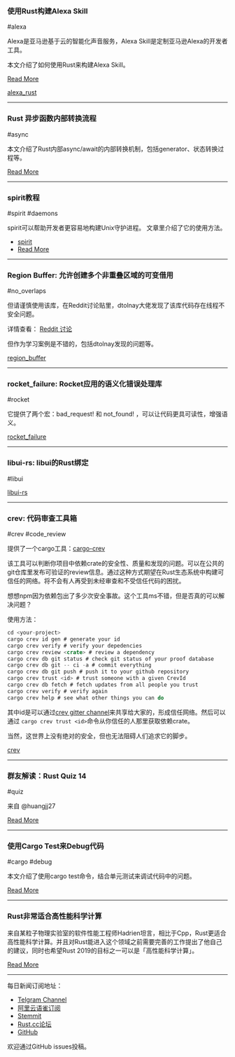 ### 使用Rust构建Alexa Skill

#alexa

Alexa是亚马逊基于云的智能化声音服务，Alexa Skill是定制亚马逊Alexa的开发者工具。

本文介绍了如何使用Rust来构建Alexa Skill。

[Read More](https://medium.com/@amalec/building-alexa-skills-in-rust-4cf54a497ea4)

[alexa_rust](https://github.com/arienmalec/alexa_rust)

---

### Rust 异步函数内部转换流程

#async

本文介绍了Rust内部async/await的内部转换机制，包括generator、状态转换过程等。

[Read More](https://blag.nemo157.com/2018/12/09/inside-rusts-async-transform.html)

---

### spirit教程

#spirit #daemons

spirit可以帮助开发者更容易地构建Unix守护进程。 文章里介绍了它的使用方法。

- [spirit](https://github.com/vorner/spirit)
- [Read More](https://vorner.github.io/2018/12/09/Spirit-Tutorial.html)

---

### Region Buffer: 允许创建多个非重叠区域的可变借用

#no_overlaps

但请谨慎使用该库，在Reddit讨论贴里，dtolnay大佬发现了该库代码存在线程不安全问题。

详情查看： [Reddit 讨论](https://www.reddit.com/r/rust/comments/a4o5yf/region_buffer_an_array_that_safely_allows/)

但作为学习案例是不错的，包括dtolnay发现的问题等。

[region_buffer](https://github.com/Aaronepower/region_buffer)

---

### rocket_failure: Rocket应用的语义化错误处理库

#rocket

它提供了两个宏：bad_request! 和 not_found! ，可以让代码更具可读性，增强语义。

[rocket_failure](https://github.com/kpcyrd/rocket_failure)

---

### libui-rs: libui的Rust绑定

#libui

[libui-rs](https://github.com/LeoTindall/libui-rs)

---

### crev: 代码审查工具箱

#crev #code_review

提供了一个cargo工具：[cargo-crev](https://github.com/dpc/crev/tree/master/cargo-crev)

该工具可以判断你项目中依赖crate的安全性、质量和发现的问题。可以在公共的git仓库里发布可验证的review信息。通过这种方式期望在Rust生态系统中构建可信任的网络。将不会有人再受到未经审查和不受信任代码的困扰。

想想npm因为依赖包出了多少次安全事故。这个工具ms不错，但是否真的可以解决问题？

使用方法：

```rust
cd <your-project>
cargo crev id gen # generate your id
cargo crev verify # verify your depedencies
cargo crev review <crate> # review a dependency
cargo crev db git status # check git status of your proof database
cargo crev db git -- ci -a # commit everything
cargo crev db git push # push it to your github repository
cargo crev trust <id> # trust someone with a given CrevId
cargo crev db fetch # fetch updates from all people you trust
cargo crev verify # verify again
cargo crev help # see what other things you can do
```

其中id是可以通过[crev gitter channel](https://gitter.im/dpc/crev)来共享给大家的，形成信任网络。然后可以通过 `cargo crev trust <id>`命令从你信任的人那里获取依赖crate。

当然，这世界上没有绝对的安全，但也无法阻碍人们追求它的脚步。

[crev](https://github.com/dpc/crev)

---

### 群友解读：Rust Quiz 14

#quiz

来自 @huangjj27

[Read More](https://huangjj27.gitlab.io/posts/rust-quiz-14)

---

### 使用Cargo Test来Debug代码

#cargo #debug

本文介绍了使用cargo test命令，结合单元测试来调试代码中的问题。

[Read More](https://www.wihlidal.com/blog/general/2018-12-07-debugging-cargo-test/)


---

### Rust非常适合高性能科学计算

来自某粒子物理实验室的软件性能工程师Hadrien坦言，相比于Cpp，Rust更适合高性能科学计算。并且对Rust能进入这个领域之前需要完善的工作提出了他自己的建议，同时也希望Rust 2019的目标之一可以是「高性能科学计算」。

[Read More](https://gist.github.com/HadrienG2/e9a875bdf98b528594f4e20f8176bb68)

---

每日新闻订阅地址：

- [Telgram Channel](https://t.me/rust_daily_news )
- [阿里云语雀订阅](https://www.yuque.com/chaosbot/rustnews)
- [Stemmit](https://steemit.com/@blackanger)
- [Rust.cc论坛](https://rust.cc)
- [GitHub](https://github.com/RustStudy/rust_daily_news)

欢迎通过GitHub issues投稿。